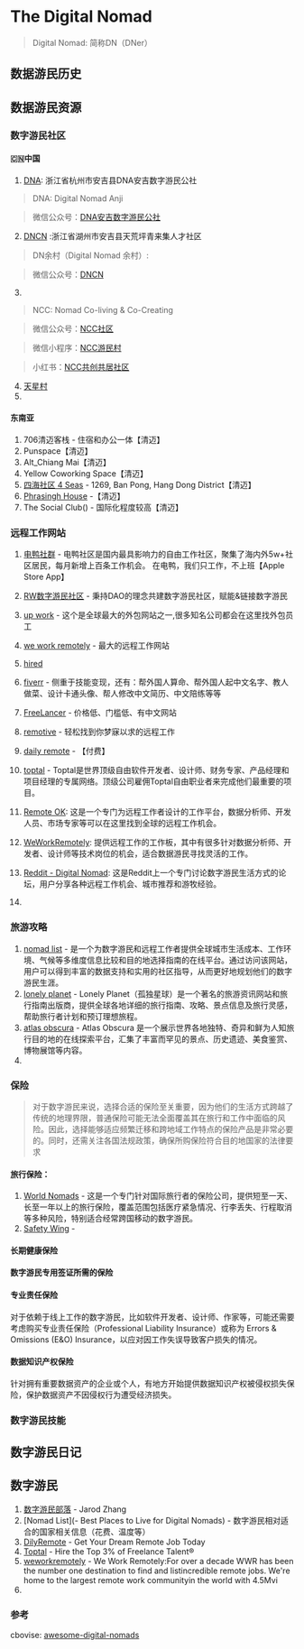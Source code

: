 # The Digital Nomad
> Digital Nomad: 简称DN（DNer）

## 数据游民历史
## 数据游民资源
### 数字游民社区
#### 🇨🇳中国
1. [DNA](https://mp.weixin.qq.com/s/k_RKrUhj-huDygMBB20u-g): 浙江省杭州市安吉县DNA安吉数字游民公社
> DNA: Digital Nomad Anji

> 微信公众号：[DNA安吉数字游民公社](https://mp.weixin.qq.com/s/k_RKrUhj-huDygMBB20u-g)
2. [DNCN](https://docs.qq.com/doc/DWXhrZ3d4bUtsakV0) :浙江省湖州市安吉县天荒坪青来集人才社区
> DN余村（Digital Nomad 余村）: 

> 微信公众号：[DNCN](https://docs.qq.com/doc/DWXhrZ3d4bUtsakV0)

3. [NCC共创共居社区]: 云南省大理白族自治州大理市葱园村114号
> NCC: Nomad Co-living & Co-Creating

> 微信公众号：[NCC社区](https://mp.weixin.qq.com/s/KBty2Av38St0i-cU0qvAwQ)

> 微信小程序：[NCC游民村](#小程序://游民村/kzoBksAphQ6v9Pv)

> 小红书：[NCC共创共居社区](http://xhslink.com/MsnbDu)

4. [天星村]()
5. 


#### 东南亚
1. 706清迈客栈 - 住宿和办公一体【清迈】
2. Punspace【清迈】
3. Alt_Chiang Mai【清迈】
4. Yellow Coworking Space【清迈】
5. [四海社区 4 Seas](https://www.4seas.io/) - 1269, Ban Pong, Hang Dong District【清迈】
6. [Phrasingh House](https:/www.youtube.com/watch?V=XuXftA59qVk) -【清迈】
7. The Social Club() - 国际化程度较高【清迈】
### 远程工作网站
1. [电鸭社群](https://eleduck.com) - 电鸭社区是国内最具影响力的自由工作社区，聚集了海内外5w+社区居民，每月新增上百条工作机会。 在电鸭，我们只工作，不上班【Apple Store App】
2. [RW数字游民社区](https://NOMADDAO.CLUB) - 秉持DAO的理念共建数字游民社区，赋能&链接数字游民
3. [up work](https://www.upwork.com/) - 这个是全球最大的外包网站之一,很多知名公司都会在这里找外包员工
4. [we work remotely](https://weworkremotely.com/) - 最大的远程工作网站
3. [hired](https://hired.com/) 
4. [fiverr](https://www.fiverr.com/) - 侧重于技能变现，还有：帮外国人算命、帮外国人起中文名字、教人做菜、设计卡通头像、帮人修改中文简历、中文陪练等等
5. [FreeLancer](http://freelancer.com) - 价格低、门槛低、有中文网站
6. [remotive](https://remotive.com/) - 轻松找到你梦寐以求的远程工作
7. [daily remote](https://dailyremote.com/) - 【付费】
8. [toptal](https://www.toptal.com/) - Toptal是世界顶级自由软件开发者、设计师、财务专家、产品经理和项目经理的专属网络。顶级公司雇佣Toptal自由职业者来完成他们最重要的项目。
9. [Remote OK](https://remoteok.com/): 这是一个专门为远程工作者设计的工作平台，数据分析师、开发人员、市场专家等可以在这里找到全球的远程工作机会。
10. [WeWorkRemotely](https://weworkremotely.com/): 提供远程工作的工作板，其中有很多针对数据分析师、开发者、设计师等技术岗位的机会，适合数据游民寻找灵活的工作。
11. [Reddit - Digital Nomad](https://www.reddit.com/r/digitalnomad/): 这是Reddit上一个专门讨论数字游民生活方式的论坛，用户分享各种远程工作机会、城市推荐和游牧经验。

12.
### 旅游攻略
1. [nomad list](https://nomadlist.com/) - 是一个为数字游民和远程工作者提供全球城市生活成本、工作环境、气候等多维度信息比较和目的地选择指南的在线平台。通过访问该网站，用户可以得到丰富的数据支持和实用的社区指导，从而更好地规划他们的数字游民生涯。
2. [lonely planet](https://www.lonelyplanet.com/) - Lonely Planet（孤独星球）是一个著名的旅游资讯网站和旅行指南出版商，提供全球各地详细的旅行指南、攻略、景点信息及旅行灵感，帮助旅行者计划和预订理想旅程。
3. [atlas obscura](https://www.atlasobscura.com/) - Atlas Obscura 是一个展示世界各地独特、奇异和鲜为人知旅行目的地的在线探索平台，汇集了丰富而罕见的景点、历史遗迹、美食鉴赏、博物展馆等内容。
4.


### 保险
> 对于数字游民来说，选择合适的保险至关重要，因为他们的生活方式跨越了传统的地理界限，普通保险可能无法全面覆盖其在旅行和工作中面临的风险。因此，选择能够适应频繁迁移和跨地域工作特点的保险产品是非常必要的。同时，还需关注各国法规政策，确保所购保险符合目的地国家的法律要求
#### 旅行保险：
1. [World Nomads]() - 这是一个专门针对国际旅行者的保险公司，提供短至一天、长至一年以上的旅行保险，覆盖范围包括医疗紧急情况、行李丢失、行程取消等多种风险，特别适合经常跨国移动的数字游民。
2. [Safety Wing]() - 
#### 长期健康保险
#### 数字游民专用签证所需的保险
#### 专业责任保险
对于依赖于线上工作的数字游民，比如软件开发者、设计师、作家等，可能还需要考虑购买专业责任保险（Professional Liability Insurance）或称为 Errors & Omissions (E&O) Insurance，以应对因工作失误导致客户损失的情况。
#### 数据知识产权保险
针对拥有重要数据资产的企业或个人，有地方开始提供数据知识产权被侵权损失保险，保护数据资产不因侵权行为遭受经济损失。

### 数字游民技能

## 数字游民日记

## 数字游民
1. [数字游民部落](https://jarodise.com/) - Jarod Zhang
2. [Nomad List](- Best Places to Live for Digital Nomads) - 数字游民相对适合的国家相关信息（花费、温度等）
3. [DilyRemote](https://dailyremote.com/) - Get Your Dream Remote Job Today
4. [Toptal](https://www.toptal.com/) - Hire the Top 3% of Freelance Talent®
5. [weworkremotely](https://weworkremotely.com/) - We Work Remotely:For over a decade WWR has been the number one destination to find and listincredible remote jobs. We're home to the largest remote work communityin the world with 4.5Mvi
6. 








### 参考
cbovise: [awesome-digital-nomads](https://github.com/cbovis/awesome-digital-nomads?tab=readme-ov-file#accommodation)
